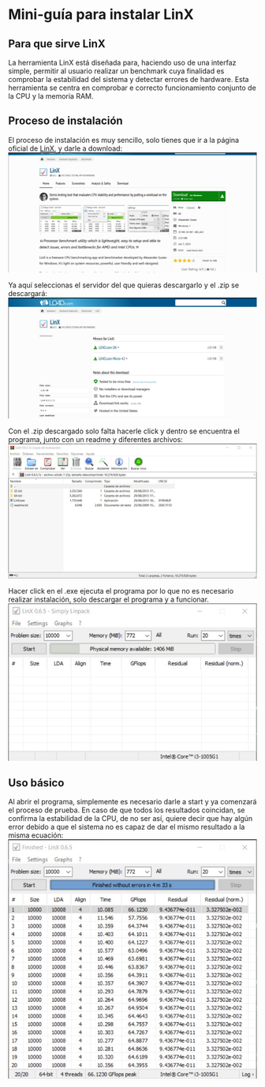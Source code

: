 # Mini-guía para instalar LinX

## Para que sirve LinX

La herramienta LinX está diseñada para, haciendo uso de una interfaz simple, permitir al usuario realizar un benchmark cuya finalidad es comprobar la estabilidad del sistema y detectar errores de hardware. Esta herramienta se centra en comprobar e correcto funcionamiento conjunto de la CPU y la memoria RAM.

## Proceso de instalación

El proceso de instalación es muy sencillo, solo tienes que ir a la página oficial de [LinX](https://linx.en.lo4d.com/windows), y darle a download:
![1](Images/D1.jpg)

Ya aquí seleccionas el servidor del que quieras descargarlo y el .zip se descargará:
![2](Images/D2.jpg)

Con el .zip descargado solo falta hacerle click y dentro se encuentra el programa, junto con un readme y diferentes archivos:
![3](Images/D3.jpg)

Hacer click en el .exe ejecuta el programa por lo que no es necesario realizar instalación, solo descargar el programa y a funcionar.
![4](Images/D4.jpg)

## Uso básico

Al abrir el programa, simplemente es necesario darle a start y ya comenzará el proceso de prueba. En caso de que todos los resultados coincidan, se confirma la estabilidad de la CPU, de no ser así, quiere decir que hay algún error debido a que el sistema no es capaz de dar el mismo resultado a la misma ecuación:
![5](Images/D5.jpg)
